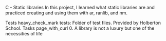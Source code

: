 C - Static libraries In this project, I learned what static libraries are and practiced creating and using them with ar, ranlib, and nm.

Tests heavy_check_mark tests: Folder of test files. Provided by Holberton School. Tasks page_with_curl 0. A library is not a luxury but one of the necessities of life
